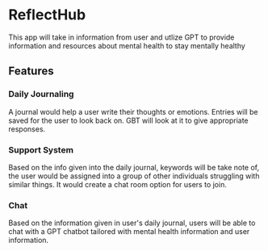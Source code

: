 # ReflectHub

This app will take in information from user and utlize GPT to provide information and resources about mental health to stay mentally healthy

## Features

### Daily Journaling

A journal would help a user write their thoughts or emotions. Entries will be saved for the user to look back on. GBT will look at it to give appropriate responses.

### Support System

Based on the info given into the daily journal, keywords will be take note of, the user would be assigned into a group of other individuals struggling with similar things. It would create a chat room option for users to join.

### Chat

Based on the information given in user's daily journal, users will be able to chat with a GPT chatbot tailored with mental health information and user information.
